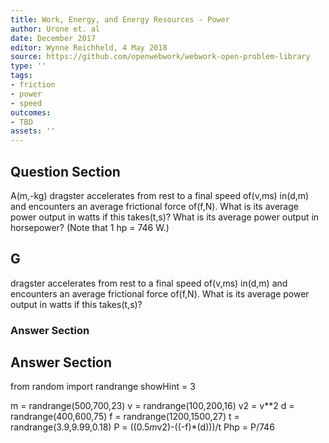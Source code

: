 ```yaml
---
title: Work, Energy, and Energy Resources - Power
author: Urone et. al
date: December 2017
editor: Wynne Reichheld, 4 May 2018
source: https://github.com/openwebwork/webwork-open-problem-library
type: ''
tags:
- friction
- power
- speed
outcomes:
- TBD
assets: ''
---
```


## Question Section 

A(m,-kg) dragster accelerates from rest to a final speed of(v,ms) in(d,m) and encounters an average frictional force of(f,N). What is its average power output in watts if this takes(t,s)?
What is its average power output in horsepower? (Note that 1 hp = 746 W.)

## G
dragster accelerates from rest to a final speed of(v,ms) in(d,m) and encounters an average frictional force of(f,N). What is its average power output in watts if this takes(t,s)?
### Answer Section


## Answer Section

from random import randrange
showHint = 3

m = randrange(500,700,23)
v = randrange(100,200,16)
v2 = v**2
d = randrange(400,600,75)
f = randrange(1200,1500,27)
t = randrange(3.9,9.99,0.18)
P = ((0.5*m*v2)-((-f)*(d)))/t
Php = P/746